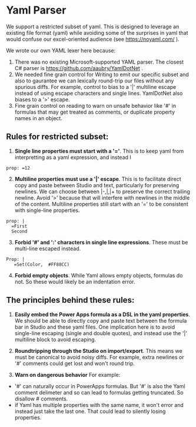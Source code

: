 # Yaml Parser

We support a restricted subset of yaml. This is designed to leverage an existing file format (yaml) while avoiding some of the surprises in yaml that would confuse our excel-oriented audience (see https://noyaml.com/ ). 

We wrote our own YAML lexer here because:

1. There was no existing Microsoft-supported YAML parser. The closest C# parser is https://github.com/aaubry/YamlDotNet .  
1. We needed fine grain control for Writing to emit our specific subset and also to gaurantee we can lexically round-trip our files without any spurious diffs.  For example, control to bias to a '|' multiline escape instead of using escape characters and single lines. YamlDotNet also biases to a '>' escape.
1. Fine grain control on reading to warn on unsafe behavior like '#' in formulas that may get treated as comments, or duplicate property names in an object. 

## Rules for restricted subset:

1. **Single line properties must start with a '='**. This is to keep yaml from interpretting as a yaml expression, and instead l

```
prop: =12
```

2. **Multiline properties must use a '|' escape**.  This is to facilitate direct copy and paste between Studio and text, particularly for preserving newlines. We can choose between |-,|,|+ to preserve the correct trailing newline.  Avoid '>' because that will interfere with newlines in the middle of the content. 
Multiline properties still start with an '=' to be consistent with single-line properties.

```
prop: |
  =First
  Second
```

3. **Forbid '#' and ':' characters in single line expressions**.  These must be multi-line escaped instead. 

```
Prop: |
   =Set(Color,  #FF88CC) 
```

4. **Forbid empty objects**.  While Yaml allows empty objects, formulas do not. So these would likely be an indentation error. 



## The principles behind these rules:
1. **Easily embed the Power Apps formula as a DSL in the yaml properties**. 
We should be able to directly copy and paste text between the formula bar in Studio and these yaml files. 
One implication here is to avoid single-line escaping (single and double quotes), and instead use the '|' multiline block to avoid escaping. 

2. **Roundtripping through the Studio on import/export**. 
This means we must be canonical to avoid noisy diffs. For example, extra newlines or '#' comments could get lost and won't round trip. 

3. **Warn on dangerous behavior**
For example:
-  '#' can naturally occur in PowerApps formulas. But '#' is also the Yaml comment delimeter and so can lead to formulas getting truncated. So disallow # comments.
- if Yaml has multiple properties with the same name, it won't error and instead just  take the last one. That could lead to silently losing properties. 

